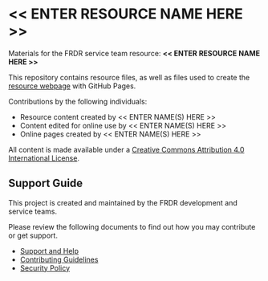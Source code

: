 # << ENTER RESOURCE NAME HERE >>

Materials for the FRDR service team resource: **<< ENTER RESOURCE NAME HERE >>**

This repository contains resource files, as well as files used to create the [resource webpage](https://frdr-dfdr.github.io/<<enter_site_url>>) with GitHub Pages.

Contributions by the following individuals:

- Resource content created by << ENTER NAME(S) HERE >>
- Content edited for online use by << ENTER NAME(S) HERE >>
- Online pages created by << ENTER NAME(S) HERE >>

All content is made available under a [Creative Commons Attribution 4.0 International License](https://creativecommons.org/licenses/by/4.0/).

## Support Guide

This project is created and maintained by the FRDR development and service teams.

Please review the following documents to find out how you may contribute or get support.

- [Support and Help](https://github.com/McMasterRS/.github/blob/main/SUPPORT.md)
- [Contributing Guidelines](https://github.com/McMasterRS/.github/blob/main/CONTRIBUTING.md)
- [Security Policy](https://github.com/McMasterRS/.github/blob/main/SECURITY.md)
